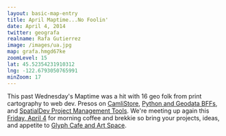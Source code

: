 ```yaml
---
layout: basic-map-entry
title: April Maptime...No Foolin'
date: April 4, 2014
twitter: geografa
realname: Rafa Gutierrez
image: /images/ua.jpg
map: grafa.hmgd67ke
zoomLevel: 15
lat: 45.52354231910312
lng: -122.6793050765991
minZoom: 17
---
```


This past Wednesday's Maptime was a hit with 16 geo folk from print cartography to web dev. Presos on [CamliStore](https://camlistore.org/), [Python and Geodata BFFs](https://github.com/pdxmele/python-geodata-bffs/), and [SpatialDev Project Management Tools](http://www.spatialdev.com/). We're meeting up again this [Friday, April 4](http://calagator.org/events/1250465961) for morning coffee and brekkie so bring your projects, ideas, and appetite to [Glyph Cafe and Art Space](http://www.glyphpdx.com/).